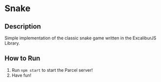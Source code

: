 # Snake

## Description
Simple implementation of the classic snake game written in the ExcaliburJS Library.

## How to Run
1. Run `npm start` to start the Parcel server!
2. Have fun!

